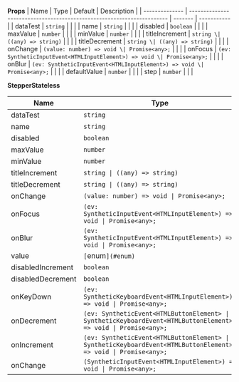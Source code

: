 **Props**
| Name | Type | Default | Description |
| -------------- | ---------------------------------------------------------------------- | ------- | ----------- |
| dataTest | `string` | | |
| name | `string` | | |
| disabled | `boolean` | | |
| maxValue | `number` | | |
| minValue | `number` | | |
| titleIncrement | `string \| ((any) => string)` | | |
| titleDecrement | `string \| ((any) => string)` | | |
| onChange | `(value: number) => void \| Promise<any>;` | | |
| onFocus | `(ev: SyntheticInputEvent<HTMLInputElement>) => void \| Promise<any>;` | | |
| onBlur | `(ev: SyntheticInputEvent<HTMLInputElement>) => void \| Promise<any>;` | | |
| defaultValue | `number` | | |
| step | `number` | | |

**StepperStateless**

| Name              | Type                                                                                                            | Default | Description |
| ----------------- | --------------------------------------------------------------------------------------------------------------- | ------- | ----------- |
| dataTest          | `string`                                                                                                        |         |             |
| name              | `string`                                                                                                        |         |             |
| disabled          | `boolean`                                                                                                       |         |             |
| maxValue          | `number`                                                                                                        |         |             |
| minValue          | `number`                                                                                                        |         |             |
| titleIncrement    | `string \| ((any) => string)`                                                                                   |         |             |
| titleDecrement    | `string \| ((any) => string)`                                                                                   |         |             |
| onChange          | `(value: number) => void \| Promise<any>;`                                                                      |         |             |
| onFocus           | `(ev: SyntheticInputEvent<HTMLInputElement>) => void \| Promise<any>;`                                          |         |             |
| onBlur            | `(ev: SyntheticInputEvent<HTMLInputElement>) => void \| Promise<any>;`                                          |         |             |
| value             | `[`enum`](#enum)`                                                                                               |         |             |
| disabledIncrement | `boolean`                                                                                                       |         |             |
| disabledDecrement | `boolean`                                                                                                       |         |             |
| onKeyDown         | `(ev: SyntheticKeyboardEvent<HTMLInputElement>) => void \| Promise<any>;`                                       |         |             |
| onDecrement       | `(ev: SyntheticEvent<HTMLButtonElement> \| SyntheticKeyboardEvent<HTMLButtonElement>) => void \| Promise<any>;` |         |             |
| onIncrement       | `(ev: SyntheticEvent<HTMLButtonElement> \| SyntheticKeyboardEvent<HTMLButtonElement>) => void \| Promise<any>;` |         |             |
| onChange          | `(SyntheticInputEvent<HTMLInputElement>) => void \| Promise<any>;`                                              |         |             |
